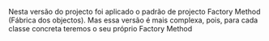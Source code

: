 Nesta versão do projecto foi aplicado o padrão de projecto Factory Method (Fábrica dos objectos). Mas essa versão é mais complexa, pois, para cada classe concreta teremos o seu próprio Factory Method